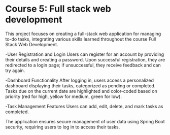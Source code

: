 <h1>Course 5: Full stack web development</h1>

This project focuses on creating a full-stack web application for managing to-do tasks, integrating various skills learned throughout the course Full Stack Web Development.

-User Registration and Login
Users can register for an account by providing their details and creating a password.
Upon successful registration, they are redirected to a login page; if unsuccessful, they receive feedback and can try again.

-Dashboard Functionality
After logging in, users access a personalized dashboard displaying their tasks, categorized as pending or completed.
Tasks due on the current date are highlighted and color-coded based on priority (red for high, yellow for medium, green for low).

-Task Management Features
Users can add, edit, delete, and mark tasks as completed.

The application ensures secure management of user data using Spring Boot security, requiring users to log in to access their tasks.
